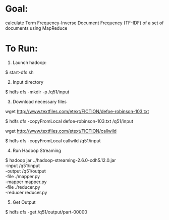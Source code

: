 # Goal: 
calculate Term Frequency-Inverse Document Frequency (TF-IDF) of a set of documents using MapReduce

# To Run:
1. Launch hadoop: 

$ start-dfs.sh

2. Input directory

$ hdfs dfs -mkdir -p /q51/input

3. Download necessary files 

wget http://www.textfiles.com/etext/FICTION/defoe-robinson-103.txt

$ hdfs dfs -copyFromLocal defoe-robinson-103.txt /q51/input

wget http://www.textfiles.com/etext/FICTION/callwild

$ hdfs dfs -copyFromLocal callwild /q51/input

4. Run Hadoop Streaming

$ hadoop jar ../hadoop-streaming-2.6.0-cdh5.12.0.jar \
-input /q51/input \
-output /q51/output \
-file ./mapper.py \
-mapper mapper.py \
-file ./reducer.py \
-reducer reducer.py

5. Get Output

$ hdfs dfs -get /q51/output/part-00000
